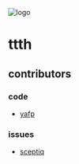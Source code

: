 ![logo](https://raw.githubusercontent.com/yafp/ttth/master/.github/logo/128x128.png)

# ttth

## contributors

### code
* [yafp](https://github.com/yafp/) 


### issues
* [sceptiq](https://github.com/sceptiq)
